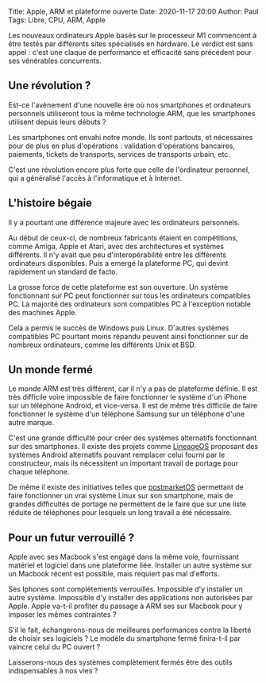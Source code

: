 Title: Apple, ARM et plateforme ouverte
Date: 2020-11-17 20:00
Author: Paul
Tags: Libre, CPU, ARM, Apple

Les nouveaux ordinateurs Apple basés sur le processeur M1 commencent à être testés par différents sites spécialisés en hardware. Le verdict est sans appel : c'est une claque de performance et efficacité sans précédent pour ses vénérables concurrents.

## Une révolution ?

Est-ce l'avènement d'une nouvelle ère où nos smartphones et ordinateurs personnels utiliseront tous la même technologie ARM, que les smartphones utilisent depuis leurs débuts ?

Les smartphones ont envahi notre monde. Ils sont partouts, et nécessaires pour de plus en plus d'opérations : validation d'opérations bancaires, paiements, tickets de transports, services de transports urbain, etc.

C'est une révolution encore plus forte que celle de l'ordinateur personnel, qui a généralisé l'accès à l'informatique et à Internet.

## L'histoire bégaie

Il y a pourtant une différence majeure avec les ordinateurs personnels.

Au début de ceux-ci, de nombreux fabricants étaient en compétitions, comme Amiga, Apple et Atari, avec des architectures et systèmes différents. Il n'y avait que peu d'interopérabilité entre les différents ordinateurs disponibles. Puis a emergé la plateforme PC, qui devint rapidement un standard de facto.

La grosse force de cette plateforme est son ouverture. Un système fonctionnant sur PC peut fonctionner sur tous les ordinateurs compatibles PC. La majorité des ordinateurs sont compatibles PC à l'exception notable des machines Apple.

Cela a permis le succès de Windows puis Linux. D'autres systèmes compatibles PC pourtant moins répandu peuvent ainsi fonctionner sur de nombreux ordinateurs, comme les différents Unix et BSD.

## Un monde fermé 

Le monde ARM est très différent, car il n'y a pas de plateforme définie. Il est très difficile voire impossible de faire fonctionner le système d'un iPhone sur un téléphone Android, et vice-versa. Il est de même très difficile de faire fonctionner le système d'un téléphone Samsung sur un téléphone d'une autre marque.

C'est une grande difficulté pour créer des systèmes alternatifs fonctionnant sur des smartphones. Il existe des projets comme [LineageOS](https://lineageos.org/) proposant des systèmes Android alternatifs pouvant remplacer celui fourni par le constructeur, mais ils nécessitent un important travail de portage pour chaque téléphone.

De même il existe des initiatives telles que [postmarketOS](https://postmarketos.org/) permettant de faire fonctionner un vrai système Linux sur son smartphone, mais de grandes difficultés de portage ne permettent de le faire que sur une liste réduite de téléphones pour lesquels un long travail a été nécessaire.

## Pour un futur verrouillé ?

Apple avec ses Macbook s'est engagé dans la même voie, fournissant matériel et logiciel dans une plateforme liée. Installer un autre système sur un Macbook récent est possible, mais requiert pas mal d'efforts.

Ses Iphones sont complètements verrouillés. Impossible d'y installer un autre système. Impossible d'y installer des applications non autorisées par Apple. Apple va-t-il profiter du passage à ARM ses sur Macbook pour y imposer les mêmes contraintes ?

S'il le fait, échangerons-nous de meilleures performances contre la liberté de choisir ses logiciels ? Le modèle du smartphone fermé finira-t-il par vaincre celui du PC ouvert ?

Laisserons-nous des systèmes complètement fermés être des outils indispensables à nos vies ?
